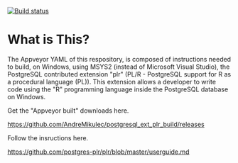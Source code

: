
[![Build status](https://ci.appveyor.com/api/projects/status/qsvmgjly4yq60pmy/branch/master?svg=true)](https://ci.appveyor.com/project/AndreMikulec/postgresql-ext-plr-build/branch/master)

# What is This?

The Appveyor YAML of this respository, is composed of instructions needed to build, on Windows, using MSYS2 (instead of Microsoft Visual Studio), the PostgreSQL contributed extension "plr" (PL/R - PostgreSQL support for R as a procedural language (PL)).
This extension allows a developer to write code using the "R" programming language inside the PostgreSQL database on Windows.

Get the "Appveyor built" downloads here.

https://github.com/AndreMikulec/postgresql_ext_plr_build/releases

Follow the insructions here.

https://github.com/postgres-plr/plr/blob/master/userguide.md
